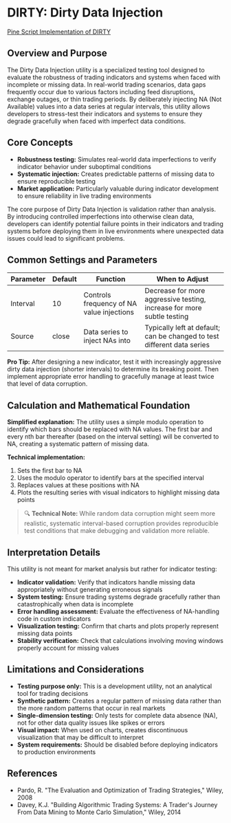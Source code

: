 # DIRTY: Dirty Data Injection

[Pine Script Implementation of DIRTY](https://github.com/mihakralj/pinescript/blob/main/indicators/errors/dirty.pine)

## Overview and Purpose

The Dirty Data Injection utility is a specialized testing tool designed to evaluate the robustness of trading indicators and systems when faced with incomplete or missing data. In real-world trading scenarios, data gaps frequently occur due to various factors including feed disruptions, exchange outages, or thin trading periods. By deliberately injecting NA (Not Available) values into a data series at regular intervals, this utility allows developers to stress-test their indicators and systems to ensure they degrade gracefully when faced with imperfect data conditions.

## Core Concepts

* **Robustness testing:** Simulates real-world data imperfections to verify indicator behavior under suboptimal conditions
* **Systematic injection:** Creates predictable patterns of missing data to ensure reproducible testing
* **Market application:** Particularly valuable during indicator development to ensure reliability in live trading environments

The core purpose of Dirty Data Injection is validation rather than analysis. By introducing controlled imperfections into otherwise clean data, developers can identify potential failure points in their indicators and trading systems before deploying them in live environments where unexpected data issues could lead to significant problems.

## Common Settings and Parameters

| Parameter | Default | Function | When to Adjust |
|-----------|---------|----------|---------------|
| Interval | 10 | Controls frequency of NA value injections | Decrease for more aggressive testing, increase for more subtle testing |
| Source | close | Data series to inject NAs into | Typically left at default; can be changed to test different data series |

**Pro Tip:** After designing a new indicator, test it with increasingly aggressive dirty data injection (shorter intervals) to determine its breaking point. Then implement appropriate error handling to gracefully manage at least twice that level of data corruption.

## Calculation and Mathematical Foundation

**Simplified explanation:**
The utility uses a simple modulo operation to identify which bars should be replaced with NA values. The first bar and every nth bar thereafter (based on the interval setting) will be converted to NA, creating a systematic pattern of missing data.

**Technical implementation:**
1. Sets the first bar to NA
2. Uses the modulo operator to identify bars at the specified interval
3. Replaces values at these positions with NA
4. Plots the resulting series with visual indicators to highlight missing data points

> 🔍 **Technical Note:** While random data corruption might seem more realistic, systematic interval-based corruption provides reproducible test conditions that make debugging and validation more reliable.

## Interpretation Details

This utility is not meant for market analysis but rather for indicator testing:

* **Indicator validation:** Verify that indicators handle missing data appropriately without generating erroneous signals
* **System testing:** Ensure trading systems degrade gracefully rather than catastrophically when data is incomplete
* **Error handling assessment:** Evaluate the effectiveness of NA-handling code in custom indicators
* **Visualization testing:** Confirm that charts and plots properly represent missing data points
* **Stability verification:** Check that calculations involving moving windows properly account for missing values

## Limitations and Considerations

* **Testing purpose only:** This is a development utility, not an analytical tool for trading decisions
* **Synthetic pattern:** Creates a regular pattern of missing data rather than the more random patterns that occur in real markets
* **Single-dimension testing:** Only tests for complete data absence (NA), not for other data quality issues like spikes or errors
* **Visual impact:** When used on charts, creates discontinuous visualization that may be difficult to interpret
* **System requirements:** Should be disabled before deploying indicators to production environments

## References

* Pardo, R. "The Evaluation and Optimization of Trading Strategies," Wiley, 2008
* Davey, K.J. "Building Algorithmic Trading Systems: A Trader's Journey From Data Mining to Monte Carlo Simulation," Wiley, 2014
